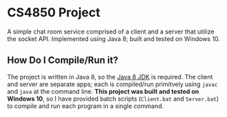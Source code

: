 # CS4850 Project
A simple chat room service comprised of a client and a server that
utilize the socket API. Implemented using Java 8; built and tested on Windows 10.
## How Do I Compile/Run it?
The project is written in Java 8, so the [Java 8 JDK](https://jdk.java.net/java-se-ri/8-MR3) is required. The client and server are separate apps; each is compiled/run primitvely using `javac` and `java` at the command line. **This project was built and tested on Windows 10**, so I have provided batch scripts (`Client.bat` and `Server.bat`) to compile and run each program in a single command.